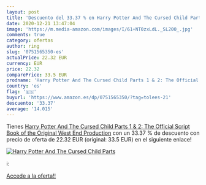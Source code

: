 ```yaml
---
layout: post
title: 'Descuento del 33.37 % en Harry Potter And The Cursed Child Parts '
date: 2020-12-21 13:47:04
image: 'https://m.media-amazon.com/images/I/61+NT0zxLdL._SL200_.jpg'
comments: true
category: ofertas
author: ring
slug: '0751565350-es'
actualPrice: 22.32 EUR
currency: EUR
price: 22.32
comparePrice: 33.5 EUR
prodname: 'Harry Potter And The Cursed Child Parts 1 & 2: The Official Script Book of the Original West End Production'
country: 'es'
flag: '🇪🇸'
buyurl: 'https://www.amazon.es/dp/0751565350/?tag=tolees-21'
descuento: '33.37'
average: '14.015'
---
```


Tienes [Harry Potter And The Cursed Child Parts 1 & 2: The Official Script Book of the Original West End Production](https://www.amazon.es/dp/0751565350/?tag=tolees-21) con un 33.37 % de descuento con precio de oferta de 22.32 EUR (original: 33.5 EUR) en el siguiente enlace!

[![Harry Potter And The Cursed Child Parts ](https://m.media-amazon.com/images/I/61+NT0zxLdL._SL200_.jpg)](https://www.amazon.es/dp/0751565350/?tag=tolees-21)

ℹ️:


[Accede a la oferta!!](https://www.amazon.es/dp/0751565350/?tag=tolees-21)
